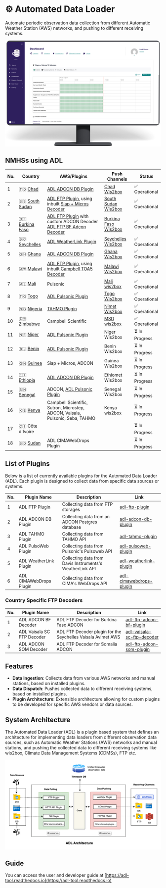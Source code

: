 # ⚙ Automated Data Loader

Automate periodic observation data collection from different Automatic Weather Station (AWS) networks, and pushing to
different receiving systems.

![ADL Dashboard](docs/_static/images/adl-dashboard.png)

## NMHSs using ADL

| No. | Country                                             | AWS/Plugins                                                                                                                                                                                                              | Push Channels                                               | Status        |
|-----|-----------------------------------------------------|--------------------------------------------------------------------------------------------------------------------------------------------------------------------------------------------------------------------------|-------------------------------------------------------------|---------------|
| 1   | 🇹🇩 [Chad](https://www.meteotchad.org)             | [ADL ADCON DB Plugin](https://github.com/wmo-raf/adl-adcon-db-plugin)                                                                                                                                                    | [Chad Wis2box](https://wis2.meteotchad.org/)                | ✅ Operational |
| 2   | 🇸🇸 [South Sudan](http://meteosouthsudan.com.ss)   | [ADL FTP Plugin](https://github.com/wmo-raf/adl-ftp-plugin), using inbuilt [Siap + Micros Decoder](https://github.com/wmo-raf/adl-ftp-plugin/blob/main/plugins/adl_ftp_plugin/src/adl_ftp_plugin/decoders/siapmicros.py) | [South Sudan Wis2box](https://wis2.meteosouthsudan.com.ss/) | ✅ Operational |
| 3   | 🇧🇫 [Burkina Faso](https://meteosouthsudan.com.ss) | [ADL FTP Plugin](https://github.com/wmo-raf/adl-ftp-plugin) with custom ADCON Decoder [ADL FTP BF Adcon Decoder](https://github.com/anam-bf/adl-ftp-adcon-bf-plugin)                                                     | [Burkina Faso Wis2box](https://wis2.meteoburkina.bf/)       | ✅ Operational |
| 4   | 🇸🇨 [Seychelles](https://www.meteo.sc)             | [ADL WeatherLink Plugin](https://github.com/wmo-raf/adl-weatherlink-v2-plugin)                                                                                                                                           | [Seychelles Wis2box](https://wis2.meteo.sc)                 | ✅ Operational |
| 5   | 🇬🇭 [Ghana](https://www.meteo.gov.gh)              | [ADL ADCON DB Plugin](https://github.com/wmo-raf/adl-adcon-db-plugin)                                                                                                                                                    | [Ghana Wis2box](https://wis2.meteo.gov.gh)                  | ✅ Operational |
| 6   | 🇲🇼 [Malawi](https://www.metmalawi.gov.mw)         | [ADL FTP Plugin](https://github.com/wmo-raf/adl-ftp-plugin), using inbuilt [Campbell TOA5 Decoder](https://github.com/wmo-raf/adl-ftp-plugin/blob/main/plugins/adl_ftp_plugin/src/adl_ftp_plugin/decoders/toa5.py)       | [Malawi Wis2box](https://wis2.metmalawi.gov.mw)             | ✅ Operational |
| 7   | 🇲🇱 [Mali](https://malimeteo.ml)                   | Pulsonic                                                                                                                                                                                                                 | [Mali wis2box](http://wis2.malimeteo.ml)                    | ✅ Operational |               |
| 8   | 🇹🇬 [Togo](https://www.anamet-togo.com)            | [ADL Pulsonic Plugin](https://github.com/wmo-raf/adl-pulsoweb-plugin)                                                                                                                                                    | [Togo Wis2box](https://wis2.anamet-togo.com)                | ✅ Operational |
| 9   | 🇳🇬 [Nigeria](https://www.nimet.gov.ng)            | [TAHMO Plugin](https://github.com/wmo-raf/adl-tahmo-plugin)                                                                                                                                                              | [Nimet Wis2box](https://wis2.nimet.gov.ng)                  | ✅ Operational |
| 10  | 🇿🇼 [Zimbabwe](https://www.weatherzw.org.zw)       | Campbell Scientific                                                                                                                                                                                                      | [MSD wis2box](https://wis2.weatherzw.org.zw)                | ✅ Operational |
| 11  | 🇳🇪 [Niger](https://www.niger-meteo.ne)            | [ADL Pulsonic Plugin](https://github.com/wmo-raf/adl-pulsoweb-plugin)                                                                                                                                                    | Niger Wis2box                                               | ⏳ In Progress |
| 12  | 🇧🇯 [Benin](https://www.meteobenin.bj)             | [ADL Pulsonic Plugin](https://github.com/wmo-raf/adl-pulsoweb-plugin)                                                                                                                                                    | Benin Wis2box                                               | ⏳ In Progress |
| 13  | 🇬🇳 [Guinea](https://anmeteo.gov.gn)               | Siap + Micros, ADCON                                                                                                                                                                                                     | Guinea Wis2box                                              | ⏳ In Progress |
| 14  | 🇪🇹 [Ethiopia](https://www.ethiomet.gov.et)        | [ADL ADCON DB Plugin](https://github.com/wmo-raf/adl-adcon-db-plugin)                                                                                                                                                    | Ethiomet Wis2box                                            | ⏳ In Progress |
| 15  | 🇸🇳 [Senegal](https://anacim.sn)                   | ADCON, [ADL Pulsonic Plugin](https://github.com/wmo-raf/adl-pulsoweb-plugin)                                                                                                                                             | Senegal Wis2box                                             | ⏳ In Progress |
| 16  | 🇰🇪 [Kenya](https://meteo.go.ke)                   | Campbell Scientific, Sutron, Microstep, ADCON, Vaisala, Pulsonic, Seba, TAHMO                                                                                                                                            | Kenya wis2box                                               | ⏳ In Progress |
| 17  | 🇨🇮 Côte d'Ivoire                                  |                                                                                                                                                                                                                          |                                                             | ⏳ In Progress |
| 18  | 🇸🇩 [Sudan](https://meteosudan.sd)                 | ADL CIMAWebDrops Plugin                                                                                                                                                                                                  |                                                             | ⏳ In Progress |

## List of Plugins

Below is a list of currently available plugins for the Automated Data Loader (ADL). Each plugin is designed to collect
data from specific data sources or systems.

| No. | Plugin Name             | Description                                              | Link                                                                          |
|:----|-------------------------|----------------------------------------------------------|-------------------------------------------------------------------------------|
| 1   | ADL FTP Plugin          | Collecting data from FTP storages                        | [adl-ftp-plugin](https://github.com/wmo-raf/adl-ftp-plugin)                   |
| 2   | ADL ADCON DB Plugin     | Collecting data from an ADCON Postgres database          | [adl-adcon-db-plugin](https://github.com/wmo-raf/adl-adcon-db-plugin)         |
| 3   | ADL TAHMO Plugin        | Collecting  data from TAHMO API                          | [adl-tahmo-plugin](https://github.com/wmo-raf/adl-tahmo-plugin)               |
| 4   | ADL PulsoWeb Plugin     | Collecting data from Pulsonic's Pulsoweb API             | [adl-pulsoweb-plugin](https://github.com/wmo-raf/adl-pulsoweb-plugin)         |
| 5   | ADL WeatherLink Plugin  | Collecting data from Davis Instruments's WeatherLink API | [adl-weatherlink-plugin](https://github.com/wmo-raf/adl-weatherlink-plugin)   |
| 6   | ADL CIMAWebDrops Plugin | Collecting data from CIMA's WebDrops API                 | [adl-cimawebdrops-plugin](https://github.com/wmo-raf/adl-cimawebdrops-plugin) |

### Country Specific FTP Decoders

| No. | Plugin Name                | Description                                                  | Link                                                                                       |
|:----|----------------------------|--------------------------------------------------------------|--------------------------------------------------------------------------------------------|
| 1   | ADL ADCON BF Decoder       | ADL FTP Decoder for Burkina Faso ADCON                       | [adl-ftp-adcon-bf-plugin](https://github.com/anam-bf/adl-ftp-adcon-bf-plugin)              |
| 2   | ADL Vaisala SC FTP Decoder | ADL FTP Decoder plugin for the Seychelles Vaisala Avimet AWS | [adl-vaisala-sc-ftp-decoder](https://github.com/seychelles-met/adl-vaisala-sc-ftp-decoder) |
| 3   | ADL ADCON SOM Decoder      | ADL FTP Decoder for Somalia ADCON                            | [adl-ftp-adcon-som-plugin](https://github.com/wmo-raf/adl-ftp-adcon-som-plugin)            |

## Features

- **Data Ingestion**: Collects data from various AWS networks and manual stations, based on installed plugins.
- **Data Dispatch**: Pushes collected data to different receiving systems, based on installed plugins.
- **Plugin Architecture**: Extensible architecture allowing for custom plugins to be developed for specific AWS vendors
  or data sources.

## System Architecture

The Automated Data Loader (ADL) is a plugin based system that defines an architecture for implementing data loaders from
different observation data sources, such as Automatic Weather Stations (AWS) networks and manual stations, and pushing
the collected data to different receiving systems like wis2box, Climate Data Management Systems (CDMSs), FTP etc.

![ADL System Architecture](docs/_static/images/adl-system-architecture.png)

## Guide

You can access the user and developer guide at [https://adl-tool.readthedocs.io](https://adl-tool.readthedocs.io)